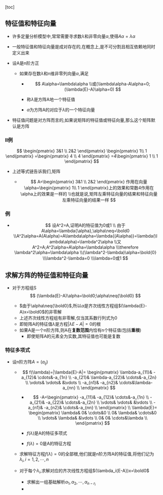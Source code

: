 [toc]

## 特征值和特征向量

- 许多定量分析模型中,常常需要寻求数$\lambda$和非零向量$\alpha$,使得$A\alpha=\lambda\alpha$

- 一般特征值和特征向量是成对存在的,在概念上,是不可分割且相互依赖地同时定义出来

- 设A是n阶方正

  - 如果存在数$\lambda$和n维非零列向量$\alpha$,满足

    - $$
      A\alpha=\lambda\alpha
      \\或(\lambda\alpha-A\alpha=0;(\lambda{E}-A)\alpha=0)
      $$
      
    - 称$\lambda$是方阵A地一个特征值
    
    - $\alpha$为方阵A的对应于$\lambda$的一个特征向量

- 特征值问题是对方阵而言的,如果说矩阵的特征值或特征向量,那么这个矩阵默认是方阵

### ll例

$$
\begin{pmatrix}
  3&1 \\
  2&2
\end{pmatrix}
\begin{pmatrix}
 1\\
1
\end{pmatrix}
=\begin{pmatrix}
4 \\
4
\end{pmatrix}
=4\begin{pmatrix}
1 \\
1
\end{pmatrix}
$$

- 上述等式链告诉我们,矩阵

  - $$
    A=\begin{pmatrix}
      3&1 \\
      2&2
    \end{pmatrix}
    作用在向量\alpha=\begin{pmatrix}
     1\\
    1
    \end{pmatrix}上的效果和常数4作用在\alpha上的效果是一样的
    \\也就是说,矩阵左乘特征向量的结果和特征向量左乘特征向量的结果一样
    $$

    

### 例

- $$
  设A^2=A,证明A的特征值为0或1
  \\
  由于A\alpha=\lambda{\alpha},\alpha\neq=\bold0
  \\A^2\alpha=A(A\alpha)=A\lambda\alpha=\lambda{(A\alpha)}=\lambda(\lambda\alpha)=\lambda^2\alpha
  \\又A^2=A;A^2\alpha=A\alpha=\lambda\alpha
  \\\therefore
  \lambda^2\alpha=\lambda\alpha
  \\(\lambda^2-\lambda)\alpha=\bold{0}
  \\\lambda^2-\lambda=0
  \\\lambda=0或1
  $$

  

## 求解方阵的特征值和特征向量

- 对于方程组S
  $$
  (\lambda{E}-A)\alpha=\bold0;\alpha\neq{\bold0}
  $$

  - $由于\alpha\neq{\bold0}$,所以$\alpha$是齐次线性方程组$(\lambda{E}-A)x=\bold0$的非零解
  - 上述齐次线性方程组有非零解,仅当其系数行列式为0
  - 即矩阵A的特征值$\lambda$是方程$|\lambda{E}-A|=0$的根
  - 如果A是一个n阶方阵,则A在**复数范围**内恰有n个特征值(包括**重根**)
    - 即使矩阵A的元素全为实数,其特征值也可能是复数

### 特征多项式

- 设n阶方阵$A=(a_{ij})$

  - $$
    f(\lambda)=|\lambda{E}-A|=
    \begin{pmatrix}
      \lambda-a_{11}&  -a_{12}&  \cdots&-a_{1n} \\
      -a_{21}&  \lambda-a_{22}&  \cdots&-a_{2n} \\
      \vdots&  \vdots&  &\vdots \\
      -a_{n1}&  -a_{n2}&  \cdots&\lambda-a_{nn} \\
    \end{pmatrix}
    $$

    - $$
      -A=\begin{pmatrix}
       -a_{11}&  -a_{12}&  \cdots&-a_{1n} \\
        -a_{21}&  -a_{22}&  \cdots&-a_{2n} \\
        \vdots&  \vdots&  &\vdots \\
        -a_{n1}&  -a_{n2}&  \cdots&-a_{nn} \\
      \end{pmatrix}
      \\
      \lambda{E}=
      \begin{pmatrix}
       \lambda&  0&  \cdots&0 \\
        0&  \lambda&  \cdots&0 \\
        \vdots&  \lambda&  &\vdots \\
        0&  0&  \cdots&\lambda \\
      \end{pmatrix}
      $$

    - $f(\lambda)$是A的特征多项式

    - $f(\lambda)=0$是A的特征方程

  - 求解特征方程$f(\lambda)=0$的全部根,他们就是n阶方阵A的特征值,将他们记为$\lambda_i,i=1,2,\cdots,n$

  - 对于每个$\lambda_i$,求解对应的齐次线性方程组$(\lambda_i{E-A})x=\bold0$

    - 求解出一组基础解析$\alpha_1,\alpha_2,\cdots,\alpha_{n-r_i}$
    - 
